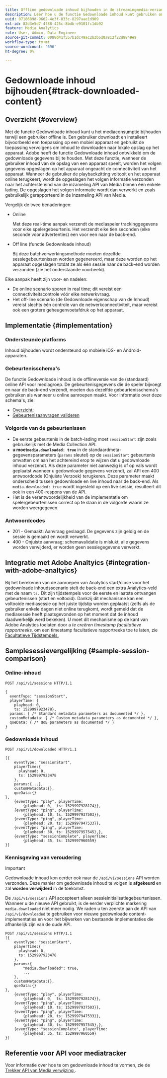 ```yaml
---
title: Offline gedownloade inhoud bijhouden in de streamingmedia-verzameling
description: Leer hoe u de functie Gedownloade inhoud kunt gebruiken om het mediaconsumptie bij te houden wanneer een gebruiker offline is.
uuid: 0718689d-9602-4e3f-833c-8297aae1d909
exl-id: 82d3e5d7-4f88-425c-8bdb-e9101fc1db92
feature: Media Analytics
role: User, Admin, Data Engineer
source-git-commit: 0088d41f557b1dc49ac2b3b6d0a812f22d8849e9
workflow-type: tm+mt
source-wordcount: '696'
ht-degree: 0%

---
```


# Gedownloade inhoud bijhouden{#track-downloaded-content}

## Overzicht {#overview}

Met de functie Gedownloade inhoud kunt u het mediaconsumptie bijhouden terwijl een gebruiker offline is. Een gebruiker downloadt en installeert bijvoorbeeld een toepassing op een mobiel apparaat en gebruikt de toepassing vervolgens om inhoud te downloaden naar lokale opslag op het apparaat. Adobe heeft de functie Gedownloade inhoud ontwikkeld om de gedownloade gegevens bij te houden. Met deze functie, wanneer de gebruiker inhoud van de opslag van een apparaat speelt, worden het volgen gegevens opgeslagen op het apparaat ongeacht de connectiviteit van het apparaat. Wanneer de gebruiker de playbackzitting voltooit en het apparaat online terugkeert, wordt de opgeslagen het volgen informatie verzonden naar het achterste eind van de inzameling API van Media binnen één enkele lading. De opgeslagen het volgen informatie wordt dan verwerkt en zoals gebruikelijk gerapporteerd in de Inzameling API van Media.

Vergelijk de twee benaderingen:

* Online

  Met deze real-time aanpak verzendt de mediaspeler trackinggegevens voor elke spelergebeurtenis. Het verzendt elke tien seconden (elke seconde voor advertenties) een voor een naar de back-end.

* Off line (functie Gedownloade inhoud)

  Bij deze batchverwerkingsmethode moeten dezelfde sessiegebeurtenissen worden gegenereerd, maar deze worden op het apparaat opgeslagen totdat ze als één sessie naar de back-end worden verzonden (zie het onderstaande voorbeeld).

Elke aanpak heeft zijn voor- en nadelen:
* De online scenario sporen in real time; dit vereist een connectiviteitscontrole vóór elke netwerkvraag.
* Het off-line scenario (de Gedownloade eigenschap van de Inhoud) vereist slechts één controle van de netwerkconnectiviteit, maar vereist ook een grotere geheugenvoetafdruk op het apparaat.

## Implementatie {#implementation}

### Ondersteunde platforms

Inhoud bijhouden wordt ondersteund op mobiele iOS- en Android-apparaten.

### Gebeurtenisschema&#39;s

De functie Gedownloade inhoud is de offlineversie van de (standaard) online API voor mediagroep. De gebeurtenisgegevens die de speler bijvoegt en naar de back-end verzendt, moeten dus dezelfde gebeurtenisschema&#39;s gebruiken als wanneer u online aanroepen maakt. Voor informatie over deze schema&#39;s, zie:
* [Overzicht;](/help/implementation/media-collection-api/mc-api-overview.md)
* [Gebeurtenisaanvragen valideren](/help/implementation/media-collection-api/mc-api-impl/mc-api-validate-reqs.md)

### Volgorde van de gebeurtenissen

* De eerste gebeurtenis in de batch-lading moet `sessionStart` zijn zoals gebruikelijk met de Media Collection API.
* **u moet`media.downloaded: true`** in de standaardmeta-gegevensparameters (`params` sleutel) op de `sessionStart` gebeurtenis omvatten om aan het achtereind erop te wijzen dat u gedownloade inhoud verzendt. Als deze parameter niet aanwezig is of op vals wordt geplaatst wanneer u gedownloade gegevens verzendt, zal API een 400 antwoordcode (Onjuiste Verzoek) terugkeren. Deze parameter maakt onderscheid tussen gedownloade en live inhoud naar de back-end. Als `media.downloaded: true` wordt ingesteld op een live sessie, resulteert dit ook in een 400-respons van de API.
* Het is de verantwoordelijkheid van de implementatie om spelergebeurtenissen correct op te slaan in de volgorde waarin ze worden weergegeven.

### Antwoordcodes

* 201 - Gemaakt: Aanvraag geslaagd. De gegevens zijn geldig en de sessie is gemaakt en wordt verwerkt.
* 400 - Onjuiste aanvraag; schemavalidatie is mislukt, alle gegevens worden verwijderd, er worden geen sessiegegevens verwerkt.

## Integratie met Adobe Analtyics {#integration-with-adobe-analtyics}

Bij het berekenen van de aanroepen van Analytics start/close voor het gedownloade inhoudsscenario stelt de back-end een extra Analytics-veld met de naam `ts.` Dit zijn tijdstempels voor de eerste en laatste ontvangen gebeurtenissen (start en voltooid). Dankzij dit mechanisme kan een voltooide mediasessie op het juiste tijdstip worden geplaatst (zelfs als de gebruiker enkele dagen niet online terugkomt, wordt gemeld dat de mediasessie heeft plaatsgevonden op het moment dat de inhoud daadwerkelijk werd bekeken). U moet dit mechanisme op de kant van Adobe Analytics toelaten door a _te creëren timestamp facultatieve rapportreeks._ om een timestamp facultatieve rapportreeks toe te laten, zie [ Facultatieve Tijdstempels.](https://experienceleague.adobe.com/docs/analytics/admin/admin-tools/timestamp-optional.html?lang=nl-NL)

## Samplesessievergelijking {#sample-session-comparison}

### Online-inhoud

```
POST /api/v1/sessions HTTP/1.1

{
  eventType: "sessionStart",
  playerTime: {
    playhead: 0,  
    ts: 1529997923478},  
  params: { /* Standard metadata parameters as documented */ },  
  customMetadata: { /* Custom metadata parameters as documented */ },  
  qoeData: { /* QoE parameters as documented */ }
}
```

### Gedownloade inhoud

```
POST /api/v1/downloaded HTTP/1.1

[{
    eventType: "sessionStart",
    playerTime:{
      playhead: 0,
      ts: 1529997923478
    },  
    params:{...},
    customMetadata:{},  
    qoeData:{}
},
    {eventType: "play", playerTime:
        {playhead: 0,  ts: 1529997928174}},
    {eventType: "ping", playerTime:
        {playhead: 10, ts: 1529997937503}},
    {eventType: "ping", playerTime:
        {playhead: 20, ts: 1529997947533}},
    {eventType: "ping", playerTime:
        {playhead: 30, ts: 1529997957545},},
    {eventType: "sessionComplete", playerTime:
        {playhead: 35, ts: 1529997960559}
}]
```

### Kennisgeving van veroudering

>[!IMPORTANT]
>
>Gedownloade inhoud kon eerder ook naar de `/api/v1/sessions` API worden verzonden. Deze manier om gedownloade inhoud te volgen is **afgekeurd** en zal **worden verwijderd** in de toekomst.


De `/api/v1/sessions` API accepteert alleen sessieinitialisatiegebeurtenissen.
Wanneer u de nieuwe API gebruikt, is de eerder verplichte markering `media.downloaded` niet meer nodig.
We raden u ten zeerste aan de API van `/api/v1/downloaded` te gebruiken voor nieuwe gedownloade content-implementaties en voor het bijwerken van bestaande implementaties die afhankelijk zijn van de oude API.


```
POST /api/v1/sessions HTTP/1.1
[{
    eventType: "sessionStart",
    playerTime:{
      playhead: 0,
      ts: 1529997923478
    },
    params:{
        "media.downloaded": true,
        ...
    },
    customMetadata:{},  
    qoeData:{}
},
    {eventType: "play", playerTime:
        {playhead: 0,  ts: 1529997928174}},
    {eventType: "ping", playerTime:
        {playhead: 10, ts: 1529997937503}},
    {eventType: "ping", playerTime:
        {playhead: 20, ts: 1529997947533}},
    {eventType: "ping", playerTime:
        {playhead: 30, ts: 1529997957545},},
    {eventType: "sessionComplete", playerTime:
        {playhead: 35, ts: 1529997960559}
}]
```

## Referentie voor API voor mediatracker

Voor informatie over hoe te om gedownloade inhoud te vormen, zie de [ Trekker API van Media verwijzing ](https://developer.adobe.com/client-sdks/documentation/adobe-media-analytics/api-reference/).
